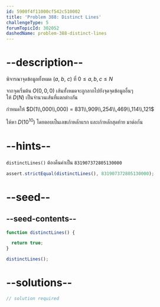 ```yaml
---
id: 5900f4f11000cf542c510002
title: 'Problem 388: Distinct Lines'
challengeType: 5
forumTopicId: 302052
dashedName: problem-388-distinct-lines
---
```


# --description--

พิจารณาจุดข้อมูลทั้งหมด ($a$, $b$, $c$) ที่ $0 ≤ a, b, c ≤ N$

จากจุดเริ่มต้น $O(0, 0, 0)$ เส้นทั้งหมดจะถูกลากไปยังจุดจุดข้อมูลอื่นๆ   
ให้ $D(N)$ เป็นจำนวนเส้นที่แตกต่างกัน

กำหนดให้ $D(1\\,000\\,000) = 831\\,909\\,254\\,469\\,114\\,121$

ให้หา $D({10}^{10})$ โดยตอบเป็นเลขเก้าหลักแรก และเก้าหลักสุดท้าย มาต่อกัน

# --hints--

`distinctLines()` ต้องคืนค่าเป็น `831907372805130000`

```js
assert.strictEqual(distinctLines(), 831907372805130000);
```

# --seed--

## --seed-contents--

```js
function distinctLines() {

  return true;
}

distinctLines();
```

# --solutions--

```js
// solution required
```

